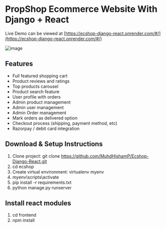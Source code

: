 # PropShop Ecommerce Website With Django + React

Live Demo can be viewed at [https://ecshop-django-react.onrender.com/#/](https://ecshop-django-react.onrender.com/#/)

![image](https://github.com/MuhdHishamP/Ecshop-Django-React/assets/99111049/edfc2ff4-fba9-460b-b2d2-6441fa02593c)

## Features
- Full featured shopping cart
- Product reviews and ratings
- Top products carousel
- Product search feature
- User profile with orders
- Admin product management
- Admin user management
- Admin Order management
- Mark orders as delivered option
- Checkout process (shipping, payment method, etc)
- Razorpay / debit card integration

## Download & Setup Instructions
1. Clone project: git clone https://github.com/MuhdHishamP/Ecshop-Django-React.git
2. cd ecshop
3. Create virtual environment: virtualenv myenv
4. myenv\scripts\activate
5. pip install -r requirements.txt
6. python manage.py runserver

## Install react modules
1. cd frontend
2. npm install



